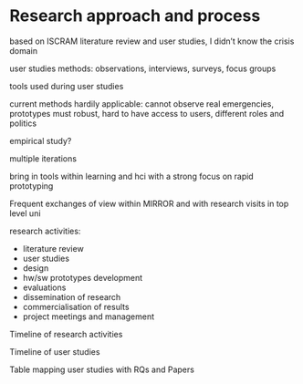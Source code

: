 # Research approach and process

based on ISCRAM literature review and user studies, I didn’t know the crisis domain

user studies methods: observations, interviews, surveys, focus groups

tools used during user studies

current methods hardily applicable: cannot observe real emergencies, prototypes must robust, hard to have access to users, different roles and politics

empirical study?

multiple iterations

bring in tools within learning and hci with a strong focus on rapid prototyping

Frequent exchanges of view within MIRROR and with research visits in top level uni

research activities:
* literature review
* user studies
* design
* hw/sw prototypes development
* evaluations
* dissemination of research
* commercialisation of results
* project meetings and management

Timeline of research activities

Timeline of user studies

Table mapping user studies with RQs and Papers
